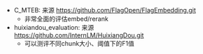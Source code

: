 - C_MTEB: 来源 https://github.com/FlagOpen/FlagEmbedding.git
  - 非常全面的评估embed/rerank
- huixiandou_evaluation: 来源 https://github.com/InternLM/HuixiangDou.git
  - 可以测评不同chunk大小、阈值下的F1值